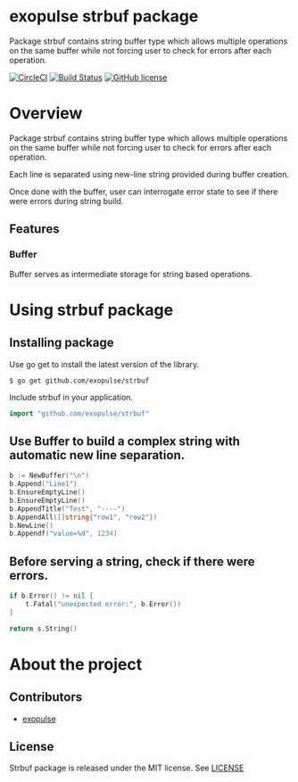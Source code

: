 # exopulse strbuf package
Package strbuf contains string buffer type which allows multiple operations on the same buffer while not forcing user to 
check for errors after each operation.

[![CircleCI](https://circleci.com/gh/exopulse/strbuf.svg?style=svg)](https://circleci.com/gh/exopulse/strbuf)
[![Build Status](https://travis-ci.org/exopulse/strbuf.svg?branch=master)](https://travis-ci.org/exopulse/strbuf)
[![GitHub license](https://img.shields.io/github/license/exopulse/strbuf.svg)](https://github.com/exopulse/strbuf/blob/master/LICENSE)

# Overview

Package strbuf contains string buffer type which allows multiple operations on the same buffer while not forcing user to 
check for errors after each operation.

Each line is separated using new-line string provided during buffer creation.

Once done with the buffer, user can interrogate error state to see if there were errors during string build.

## Features

### Buffer 

Buffer serves as intermediate storage for string based operations.

# Using strbuf package

## Installing package

Use go get to install the latest version of the library.

    $ go get github.com/exopulse/strbuf
 
Include strbuf in your application.
```go
import "github.com/exopulse/strbuf"
```

## Use Buffer to build a complex string with automatic new line separation.
```go
b := NewBuffer("\n")
b.Append("Line1")
b.EnsureEmptyLine()
b.EnsureEmptyLine()
b.AppendTitle("Test", "----")
b.AppendAll([]string{"row1", "row2"})
b.NewLine()
b.Appendf("value=%d", 1234)
```
## Before serving a string, check if there were errors.

```go
if b.Error() != nil {
	t.Fatal("unexpected error:", b.Error())
}

return s.String()
```

# About the project

## Contributors

* [exopulse](https://github.com/exopulse)

## License

Strbuf package is released under the MIT license. See
[LICENSE](https://github.com/exopulse/strbuf/blob/master/LICENSE)
